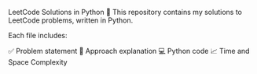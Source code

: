 LeetCode Solutions in Python 🐍
This repository contains my solutions to LeetCode problems, written in Python.

Each file includes:

✅ Problem statement
🧠 Approach explanation
💻 Python code
📈 Time and Space Complexity
